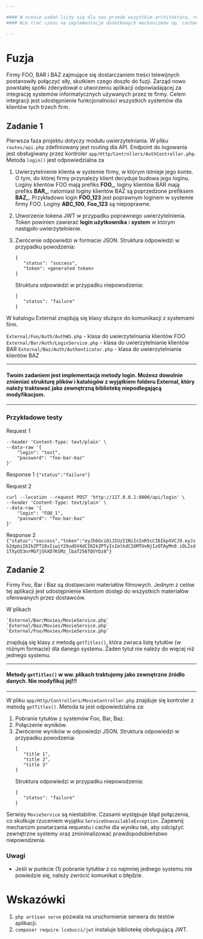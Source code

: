 ```yaml
--- 

#### W ocenie zadań liczy się dla nas przede wszystkim architektura, reużywalność zaimplementowanych rozwiązań i stosowanie się do standardów.
#### Nie trać czasu na implementacje dodatkowych mechanizmów np. cachowania, czy konfigurację Laravela. Wystarczy, że pokażesz nam w kodzie (komentarzem lub pseudofasadą), jaka była twoja intencja.   

---
```


Fuzja
=====

Firmy FOO, BAR i BAZ zajmujące się dostarczaniem treści telewijnych postanowiły połączyć
siły, skutkiem czego doszło do fuzji. Zarząd nowo powstałej spółki zdecydował o utworzeniu
aplikacji odpowiadającej za integrację systemów informatycznych używanych przez te firmy.
Celem integracji jest udostępnienie funkcjonalności wszystkich systemów dla klientów
tych trzech firm.

## Zadanie 1

Pierwsza faza projektu dotyczy modułu uwierzytelniania.
W pliku `routes/api.php` zdefiniowany jest routing dla API. Endpoint do logowania
jest obsługiwany przez kontroler `app/Http/Controllers/AuthController.php`.
Metoda `login()` jest odpowiedzialna za
1. Uwierzytelnienie klienta w systemie firmy, w którym istnieje jego konto. O tym, do której
   firmy przynależy klient decyduje budowa jego loginu. Loginy klientów FOO mają prefiks **FOO_**,
   loginy klientów BAR mają prefiks **BAR_**, natomiast loginy klientów BAZ są poprzedzone prefiksem **BAZ_**.
   Przykładowo login **FOO_123** jest poprawnym loginem w systemie firmy FOO. Loginy **ABC_100**, **Foo_123** są
   niepoprawne.
2. Utworzenie tokena JWT w przypadku poprawnego uwierzytelnienia. Token powinien zawierać
   **login użytkownika** i **system** w którym nastąpiło uwierzytelnienie.
3. Zwrócenie odpowiedzi w formacie JSON.
   Struktura odpowiedzi w przypadku powodzenia:
   ```
   {
      "status": "success",
      "token": <generated token>
   }
   ```

   Struktura odpowiedzi w przypadku niepowodzenia:
   ```
   {
      "status": "failure"
   }
   ```

W katalogu External znajdują się klasy służące do komunikacji z systemami firm.

`External/Foo/Auth/AuthWS.php` - klasa do uwierzytelniania klientów FOO
`External/Bar/Auth/LoginService.php` - klasa do uwierzytelnianie klientów BAR
`External/Baz/Auth/Authenticator.php` - klasa do uwierzytelniania klientów BAZ

--- 

#### Twoim zadaniem jest implementacja metody login. Możesz dowolnie zmieniać strukturę plików i katalogów z wyjątkiem folderu External, który należy traktować jako zewnętrzną bibliotekę niepodlegającą modyfikacjom.

---

### Przykładowe testy

Request 1
```curl --location --request POST 'http://127.0.0.1:8000/api/login' \
--header 'Content-Type: text/plain' \
--data-raw '{
    "login": "test",
    "password": "foo-bar-baz"
}'
```

Response 1
```{"status":"failure"}```


Request 2
```
curl --location --request POST 'http://127.0.0.1:8000/api/login' \
--header 'Content-Type: text/plain' \
--data-raw '{
    "login": "FOO_1",
    "password": "foo-bar-baz"
}'
```

Response 2
```{"status":"success","token":"eyJhbGciOiJIUzI1NiIsInR5cCI6IkpXVCJ9.eyJsb2dpbiI6IkZPT18xIiwiY29udGV4dCI6IkZPTyIsImlhdCI6MTUxNjIzOTAyMn0.iOLIsd1TXyU53nrMGfjShXD7KSMz_lbaT256TQVYDz8"}```


## Zadanie 2

Firmy Foo, Bar i Baz są dostawcami materiałów filmowych. Jednym z celów tej aplikacji jest udostępnienie klientom
dostęp do wszystkich materiałów oferowanych przez dostawców. 

W plikach
```
`External/Bar/Movies/MovieService.php`
`External/Baz/Movies/MovieService.php`
`External/Foo/Movies/MovieService.php`
```
znajdują się klasy z metodą `getTitles()`, która zwraca listę tytułów (w różnym formacie) dla danego systemu. Żaden tytuł nie należy do więcej niż jednego systemu.


---

#### Metody `getTitles()` w ww. plikach traktujemy jako zewnętrzne źródło danych. Nie modyfikuj jej!!!

---

W pliku `app/Http/Controllers/MovieController.php` znajduje się kontroler z metodą `getTitles()`.
Metoda ta jest odpowiedzialna za:
1. Pobranie tytułów z systemów Foo, Bar, Baz.
2. Połączenie wyników.
3. Zwrócenie wyników w odpowiedzi JSON.
   Struktura odpowiedzi w przypadku powodzenia:
   ```
   [
      "title 1",
      "title 2",
      "title 3"
   ]
   ```
    Struktura odpowiedzi w przypadku niepowodzenia:
   ```
   {
      "status": "failure"
   }
   ```

Serwisy `MovieService` są niestabilne. Czasami występuje błąd połączenia, co skutkuje rzuceniem wyjątku `ServiceUnavailableException`. 
Zapewnij mechanizm powtarzania requestu i cache dla wyniku tak, aby odciążyć zewnętrzne systemy oraz zminimalizować prawdopodobieństwo niepowodzenia.

### Uwagi
- Jeśli w punkcie (1) pobranie tytułów z co najmniej jednego systemu nie powiedzie się, należy zwrócić komunikat o błędzie.


Wskazówki
=========
1. `php artisan serve` pozwala na uruchomienie serwera do testów aplikacji.
2. `composer require lcobucci/jwt` instaluje bibliotekę obsługującą JWT.


